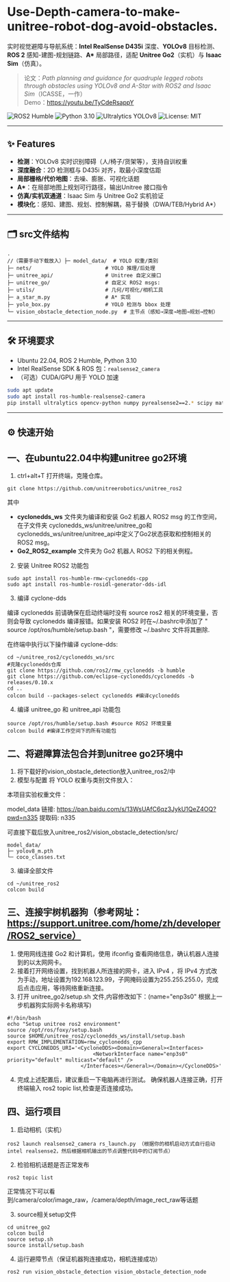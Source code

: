 # Use-Depth-camera-to-make-unitree-robot-dog-avoid-obstacles.
实时视觉避障与导航系统：**Intel RealSense D435i** 深度、**YOLOv8** 目标检测、**ROS 2** 感知-建图-规划链路、**A\*** 局部路径，适配 **Unitree Go2**（实机）与 **Isaac Sim**（仿真）。

> 论文：*Path planning and guidance for quadruple legged robots through obstacles using YOLOv8 and A-Star with ROS2 and Isaac Sim*（ICASSE，一作）  
> Demo：https://youtu.be/TyCdeRsappY

![ROS2 Humble](https://img.shields.io/badge/ROS2-Humble-blue)
![Python 3.10](https://img.shields.io/badge/Python-3.10%2B-blue)
![Ultralytics YOLOv8](https://img.shields.io/badge/YOLOv8-ultralytics-orange)
![License: MIT](https://img.shields.io/badge/License-MIT-green)

---

## ✨ Features
- **检测**：YOLOv8 实时识别障碍（人/椅子/货架等），支持自训权重  
- **深度融合**：2D 检测框与 D435i 对齐，取最小深度估距  
- **局部栅格/代价地图**：去噪、膨胀、可视化话题  
- **A\***：在局部地图上规划可行路径，输出Unitree 接口指令  
- **仿真/实机双通道**：Isaac Sim 与 Unitree Go2 实机验证  
- **模块化**：感知、建图、规划、控制解耦，易于替换（DWA/TEB/Hybrid A*）

---

## 🗂️ src文件结构
```
.
//（需要手动下载放入）├─ model_data/  # YOLO 权重/类别
├─ nets/                        # YOLO 推理/后处理
├─ unitree_api/                 # Unitree 自定义接口
├─ unitree_go/                  # 自定义 ROS2 msgs:
├─ utils/                       # 几何/可视化/相机工具
├─ a_star_m.py                  # A* 实现
├─ yolo_box.py                  # YOLO 检测与 bbox 处理
└─ vision_obstacle_detection_node.py  # 主节点（感知→深度→地图→规划→控制）
```
---

## 🛠️ 环境要求
- Ubuntu 22.04, ROS 2 Humble, Python 3.10
- Intel RealSense SDK & ROS 包：`realsense2_camera`
- （可选）CUDA/GPU 用于 YOLO 加速

```bash
sudo apt update
sudo apt install ros-humble-realsense2-camera
pip install ultralytics opencv-python numpy pyrealsense2==2.* scipy matplotlib
```
---

## ⚙️ 快速开始
## 一、在ubuntu22.04中构建unitree go2环境
1) ctrl+alt+T 打开终端，克隆仓库。
```
git clone https://github.com/unitreerobotics/unitree_ros2
```
其中
- **cyclonedds_ws** 文件夹为编译和安装 Go2 机器人 ROS2 msg 的工作空间，在子文件夹 cyclonedds_ws/unitree/unitree_go和cyclonedds_ws/unitree/unitree_api中定义了Go2状态获取和控制相关的 ROS2 msg。
- **Go2_ROS2_example** 文件夹为 Go2 机器人 ROS2 下的相关例程。

2) 安装 Unitree ROS2 功能包
```
sudo apt install ros-humble-rmw-cyclonedds-cpp
sudo apt install ros-humble-rosidl-generator-dds-idl
```

3) 编译 cyclone-dds

编译 cyclonedds 前请确保在启动终端时没有 source ros2 相关的环境变量，否则会导致 cyclonedds 编译报错。如果安装 ROS2 时在~/.bashrc中添加了 " source /opt/ros/humble/setup.bash "，需要修改 ~/.bashrc 文件将其删除.

在终端中执行以下操作编译 cyclone-dds:
```
cd ~/unitree_ros2/cyclonedds_ws/src
#克隆cyclonedds仓库
git clone https://github.com/ros2/rmw_cyclonedds -b humble
git clone https://github.com/eclipse-cyclonedds/cyclonedds -b releases/0.10.x 
cd ..
colcon build --packages-select cyclonedds #编译cyclonedds
```
4) 编译 unitree_go 和 unitree_api 功能包
```
source /opt/ros/humble/setup.bash #source ROS2 环境变量
colcon build #编译工作空间下的所有功能包
```

## 二、将避障算法包合并到unitree go2环境中
1) 将下载好的vision_obstacle_detection放入unitree_ros2/中
2) 模型与配置
将 YOLO 权重与类别文件放入：

本项目实验权重文件：

model_data
链接: https://pan.baidu.com/s/13WsUAfC6qz3JykU1QeZ4OQ?pwd=n335 提取码: n335 

可直接下载后放入unitree_ros2/vision_obstacle_detection/src/

```
model_data/
├─ yolov8_m.pth        
└─ coco_classes.txt
```

3) 编译全部文件
```
cd ~/unitree_ros2
colcon build
```

## 三、连接宇树机器狗（参考网址：https://support.unitree.com/home/zh/developer/ROS2_service）
1) 使用网线连接 Go2 和计算机，使用 ifconfig 查看网络信息，确认机器人连接到的以太网网卡。
2) 接着打开网络设置，找到机器人所连接的网卡，进入 IPv4 ，将 IPv4 方式改为手动，地址设置为192.168.123.99，子网掩码设置为255.255.255.0，完成后点击应用，等待网络重新连接。
3) 打开 unitree_go2/setup.sh 文件,内容修改如下：(name="enp3s0" 根据上一步机器狗实际网卡名称填写)
```
#!/bin/bash
echo "Setup unitree ros2 environment"
source /opt/ros/foxy/setup.bash
source $HOME/unitree_ros2/cyclonedds_ws/install/setup.bash
export RMW_IMPLEMENTATION=rmw_cyclonedds_cpp
export CYCLONEDDS_URI='<CycloneDDS><Domain><General><Interfaces>
                            <NetworkInterface name="enp3s0" priority="default" multicast="default" />
                        </Interfaces></General></Domain></CycloneDDS>'
```
4) 完成上述配置后，建议重启一下电脑再进行测试。
确保机器人连接正确，打开终端输入 ros2 topic list,检查是否连接成功。

## 四、运行项目
1) 启动相机（实机）
```
ros2 launch realsense2_camera rs_launch.py （根据你的相机启动方式自行启动intel realsense2，然后根据相机输出的节点调整代码中的订阅节点）
```
2) 检验相机话题是否正常发布
```
ros2 topic list
```
正常情况下可以看到/camera/color/image_raw，/camera/depth/image_rect_raw等话题

3) source相关setup文件
```
cd unitree_go2
colcon build
source setup.sh
source install/setup.bash
```

4) 运行避障节点（保证机器狗连接成功，相机连接成功）
```
ros2 run vision_obstacle_detection vision_obstacle_detection_node
```
